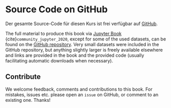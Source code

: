 # Source Code on GitHub
Der gesamte Source-Code für diesen Kurs ist frei verfügbar auf [GitHub](https://github.com/florian-huber/data_science_software_dev).

The full material to produce this book via [Jupyter Book](https://jupyterbook.org/en/stable/intro.html) {cite}`community_jupyter_2020`, except for some of the used datasets, can be found on the [GitHub repository](https://github.com/florian-huber/data_science_course). Very small datasets were included in the GitHub repository, but anything slightly larger is freely available elsewhere and links are provided in the book and the provided code (usually facilitating automatic downloads when necessary).



## Contribute

We welcome feedback, comments and contributions to this book. For mistakes, issues etc. please open an `issue` on GitHub, or comment to an existing one. Thanks!